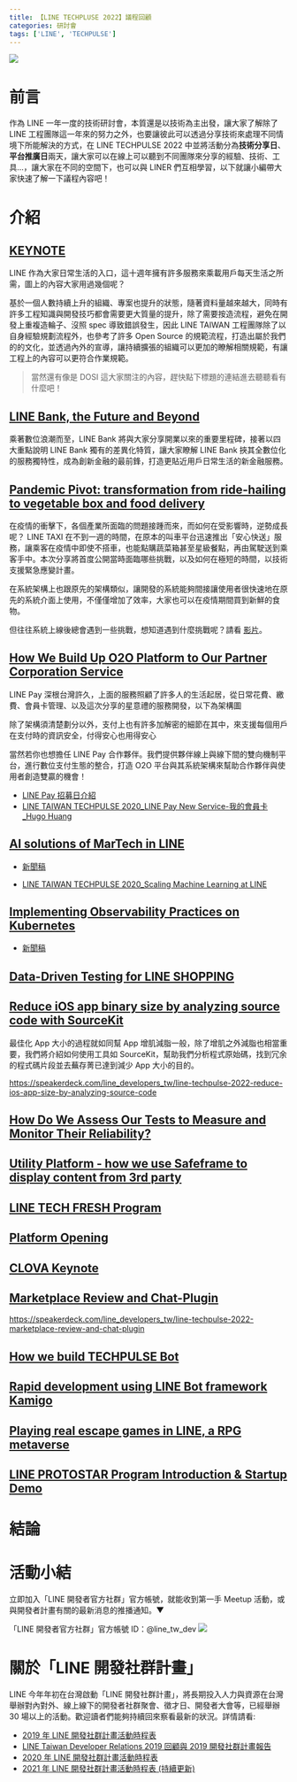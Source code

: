 ```yaml
---
title: 【LINE TECHPLUSE 2022】議程回顧
categories: 研討會
tags: ['LINE', 'TECHPULSE']
---
```



![](https://nijialin.com/images/2022/techpulse/session/0.png)

# 前言

作為 LINE 一年一度的技術研討會，本質還是以技術為主出發，讓大家了解除了 LINE 工程團隊這一年來的努力之外，也要讓彼此可以透過分享技術來處理不同情境下所能解決的方式，在 LINE TECHPULSE 2022 中並將活動分為**技術分享日**、**平台推廣日**兩天，讓大家可以在線上可以聽到不同團隊來分享的經驗、技術、工具...，讓大家在不同的空間下，也可以與 LINER 們互相學習，以下就讓小編帶大家快速了解一下議程內容吧！

<!-- more -->

# 介紹

## [KEYNOTE](https://music-tw.line.me/live/player/24e45a1b-aa46-44e4-8ac5-c24cf11f902d)


<script async class="speakerdeck-embed" data-slide="6" data-id="e5b8aba8f9384cd9836cc2db79e7b777" data-ratio="1.77777777777778" src="//speakerdeck.com/assets/embed.js"></script>

LINE 作為大家日常生活的入口，這十週年擁有許多服務來乘載用戶每天生活之所需，圖上的內容大家用過幾個呢？

<script async class="speakerdeck-embed" data-slide="17" data-id="e5b8aba8f9384cd9836cc2db79e7b777" data-ratio="1.77777777777778" src="//speakerdeck.com/assets/embed.js"></script>

基於一個人數持續上升的組織、專案也提升的狀態，隨著資料量越來越大，同時有許多工程知識與開發技巧都會需要更大質量的提升，除了需要按造流程，避免在開發上重複造輪子、沒照 spec 導致錯誤發生，因此 LINE TAIWAN 工程團隊除了以自身經驗規劃流程外，也參考了許多 Open Source 的規範流程，打造出屬於我們的的文化，並透過內外的宣導，讓持續擴張的組織可以更加的瞭解相關規範，有讓工程上的內容可以更符合作業規範。

> 當然還有像是 DOSI 這大家關注的內容，趕快點下標題的連結進去聽聽看有什麼吧！
## [LINE Bank, the Future and Beyond](https://music-tw.line.me/live/player/9914ff22-f810-4f23-a750-74940b799cf9)

<script async class="speakerdeck-embed" data-slide="3" data-id="a099c9719c7641fba3b9191efdc4b183" data-ratio="1.77777777777778" src="//speakerdeck.com/assets/embed.js"></script>

乘著數位浪潮而至，LINE Bank 將與大家分享開業以來的重要里程碑，接著以四大重點說明 LINE Bank 獨有的差異化特質，讓大家瞭解 LINE Bank 挾其全數位化的服務獨特性，成為創新金融的最前鋒，打造更貼近用戶日常生活的新金融服務。
## [Pandemic Pivot: transformation from ride-hailing to vegetable box and food delivery](https://music-tw.line.me/live/player/1cf06ebf-4934-4012-a9c3-b654b2da00d6)

<script async class="speakerdeck-embed" data-slide="21" data-id="40cfe68ed2f5443da33a2f7e30e278ee" data-ratio="1.77777777777778" src="//speakerdeck.com/assets/embed.js"></script>

在疫情的衝擊下，各個產業所面臨的問題接踵而來，而如何在受影響時，逆勢成長呢？ LINE TAXI 在不到一週的時間，在原本的叫車平台迅速推出「安心快送」服務，讓乘客在疫情中即使不搭車，也能點購蔬菜箱甚至星級餐點，再由駕駛送到乘客手中。本次分享將首度公開當時面臨哪些挑戰，以及如何在極短的時間，以技術支援緊急應變計畫。

<script async class="speakerdeck-embed" data-slide="27" data-id="40cfe68ed2f5443da33a2f7e30e278ee" data-ratio="1.77777777777778" src="//speakerdeck.com/assets/embed.js"></script>

在系統架構上也跟原先的架構類似，讓開發的系統能夠間接讓使用者很快速地在原先的系統介面上使用，不僅僅增加了效率，大家也可以在疫情期間買到新鮮的食物。

但往往系統上線後總會遇到一些挑戰，想知道遇到什麼挑戰呢？請看 [影片]((https://music-tw.line.me/live/player/1cf06ebf-4934-4012-a9c3-b654b2da00d6))。

## [How We Build Up O2O Platform to Our Partner Corporation Service](https://music-tw.line.me/live/player/3d89c1ea-f387-42be-802f-9c2da8f2fb4c)

LINE Pay 深根台灣許久，上面的服務照顧了許多人的生活起居，從日常花費、繳費、會員卡管理、以及這次分享的星意禮的服務開發，以下為架構圖

<script async class="speakerdeck-embed" data-slide="15" data-id="fc5c1c5b577f4f6fa15a3dc34a487eea" data-ratio="1.77777777777778" src="//speakerdeck.com/assets/embed.js"></script>

除了架構須清楚劃分以外，支付上也有許多加解密的細節在其中，來支援每個用戶在支付時的資訊安全，付得安心也用得安心

<script async class="speakerdeck-embed" data-slide="20" data-id="fc5c1c5b577f4f6fa15a3dc34a487eea" data-ratio="1.77777777777778" src="//speakerdeck.com/assets/embed.js"></script>

當然若你也想擔任 LINE Pay 合作夥伴。我們提供夥伴線上與線下間的雙向機制平台，進行數位支付生態的整合，打造 O2O 平台與其系統架構來幫助合作夥伴與使用者創造雙贏的機會！

- [LINE Pay 招募日介紹](https://www.youtube.com/watch?v=rndT5K8isww&list=PL4u2gEb6gu2tsdFiw8ziuc6hTJJA5Y8q8&index=2)
- [LINE TAIWAN TECHPULSE 2020_LINE Pay New Service-我的會員卡_Hugo Huang](https://www.youtube.com/watch?v=K9ZHOdjZyug&list=PL4u2gEb6gu2ta2oMhDmq1pZwXGzu_hGug&index=8)
## [AI solutions of MarTech in LINE](https://music-tw.line.me/live/player/5436a819-d296-448b-91cf-2f5e1b0b560e)

- [新聞稿]()

- [LINE TAIWAN TECHPULSE 2020_Scaling Machine Learning at LINE](https://www.youtube.com/watch?v=YCKYwfGY-Rc&list=PL4u2gEb6gu2ta2oMhDmq1pZwXGzu_hGug&index=4)

## [Implementing Observability Practices on Kubernetes](https://music-tw.line.me/live/player/b0fed22c-88cd-44f4-9c02-6ff87477f165)

- [新聞稿]()


## [Data-Driven Testing for LINE SHOPPING](https://music-tw.line.me/live/player/9967e832-6446-4fb2-9096-50bd8c126373)

## [Reduce iOS app binary size by analyzing source code with SourceKit](https://music-tw.line.me/live/player/d5c91b62-aba2-424f-beb8-f69090e95993)

最佳化 App 大小的過程就如同幫 App 增肌減脂一般，除了增肌之外減脂也相當重要，我們將介紹如何使用工具如 SourceKit，幫助我們分析程式原始碼，找到冗余的程式碼片段並去蕪存菁已達到減少 App 大小的目的。

https://speakerdeck.com/line_developers_tw/line-techpulse-2022-reduce-ios-app-size-by-analyzing-source-code
## [How Do We Assess Our Tests to Measure and Monitor Their Reliability?](https://music-tw.line.me/live/player/7cb2845d-e85c-4328-a51a-90d78aceec6b)

## [Utility Platform - how we use Safeframe to display content from 3rd party](https://music-tw.line.me/live/player/ad46428e-dcdd-4a0a-a204-f058305ea10c)


## [LINE TECH FRESH Program](https://music-tw.line.me/live/player/73d6151e-159f-4435-a3ec-82481b27b6d6)


## [Platform Opening](https://music-tw.line.me/live/player/47d5bac5-0f07-45cd-acce-4cc96e1ea774)

## [CLOVA Keynote](https://music-tw.line.me/live/player/cff8c12d-a887-4067-93e4-2dd46e393925)


## [Marketplace Review and Chat-Plugin](https://music-tw.line.me/live/player/b9017840-2036-43c2-96df-200755dc58ed)

https://speakerdeck.com/line_developers_tw/line-techpulse-2022-marketplace-review-and-chat-plugin

## [How we build TECHPULSE Bot](https://music-tw.line.me/live/player/8bec255f-83f3-46d3-a1f0-62aa711da9b6)

## [Rapid development using LINE Bot framework Kamigo](https://music-tw.line.me/live/player/fed61687-4e9f-45af-a1f9-e59c5cca354d)


## [Playing real escape games in LINE, a RPG metaverse](https://music-tw.line.me/live/player/959f3074-3ec2-4d5f-8bd3-213fa3561fed)

## [LINE PROTOSTAR Program Introduction & Startup Demo](https://music-tw.line.me/live/player/435677af-f577-4396-a117-d8f6eaf8b05f)

# 結論

# 活動小結

立即加入「LINE 開發者官方社群」官方帳號，就能收到第一手 Meetup 活動，或與開發者計畫有關的最新消息的推播通知。▼

「LINE 開發者官方社群」官方帳號 ID：@line_tw_dev
![](https://www.evanlin.com/images/2020/line-tw-dev-qr.png)

# 關於「LINE 開發社群計畫」

LINE 今年年初在台灣啟動「LINE 開發社群計畫」，將長期投入人力與資源在台灣舉辦對內對外、線上線下的開發者社群聚會、徵才日、開發者大會等，已經舉辦 30 場以上的活動。歡迎讀者們能夠持續回來察看最新的狀況。詳情請看:

- [2019 年 LINE 開發社群計畫活動時程表](https://engineering.linecorp.com/zh-hant/blog/line-taiwan-developer-relations-2019-plan/)
- [LINE Taiwan Developer Relations 2019 回顧與 2019 開發社群計畫報告](https://engineering.linecorp.com/zh-hant/blog/line-taiwan-developer-relations-2019/)
- [2020 年 LINE 開發社群計畫活動時程表](https://engineering.linecorp.com/zh-hant/blog/2020-line-tw-devrel/)
- [2021 年 LINE 開發社群計畫活動時程表 (持續更新)](https://engineering.linecorp.com/zh-hant/blog/2021-line-tw-devrel/)

<style>
  section.compact {
    font-size: 150%  
  }
  img[alt~="center"] {
    display: block;
    margin: 0 auto;
  }
</style>